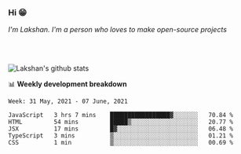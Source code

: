 ### Hi 😁

*I'm Lakshan. I'm a person who loves to make open-source projects*


<br/><br/>

![Lakshan's github stats](https://github-readme-stats.vercel.app/api?username=sandaruwan98&show_icons=true&theme=prussian )<br/>



📊 **Weekly development breakdown**
<!--START_SECTION:waka-->
```text
Week: 31 May, 2021 - 07 June, 2021

JavaScript   3 hrs 7 mins    █████████████████▓░░░░░░░   70.84 % 
HTML         54 mins         █████▒░░░░░░░░░░░░░░░░░░░   20.77 % 
JSX          17 mins         █▓░░░░░░░░░░░░░░░░░░░░░░░   06.48 % 
TypeScript   3 mins          ▒░░░░░░░░░░░░░░░░░░░░░░░░   01.21 % 
CSS          1 min           ▒░░░░░░░░░░░░░░░░░░░░░░░░   00.69 % 
```
<!--END_SECTION:waka-->

